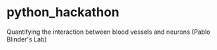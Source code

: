 # python_hackathon
Quantifying the interaction between blood vessels and neurons (Pablo Blinder's Lab)
